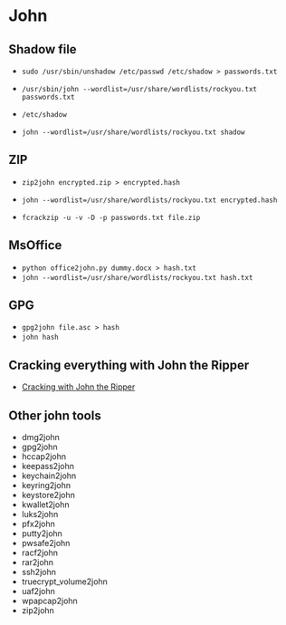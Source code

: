 # John

## Shadow file

- `sudo /usr/sbin/unshadow /etc/passwd /etc/shadow > passwords.txt`
- `/usr/sbin/john --wordlist=/usr/share/wordlists/rockyou.txt passwords.txt`

- `/etc/shadow`
- `john --wordlist=/usr/share/wordlists/rockyou.txt shadow`

## ZIP

- `zip2john encrypted.zip > encrypted.hash`
- `john --wordlist=/usr/share/wordlists/rockyou.txt encrypted.hash`

- `fcrackzip -u -v -D -p passwords.txt file.zip`

## MsOffice

- `python office2john.py dummy.docx > hash.txt`
- `john --wordlist=/usr/share/wordlists/rockyou.txt hash.txt`

## GPG

- `gpg2john file.asc > hash`
- `john hash`

## Cracking everything with John the Ripper

- [Cracking with John the Ripper](https://bytesoverbombs.io/cracking-everything-with-john-the-ripper-d434f0f6dc1c)

## Other john tools

- dmg2john
- gpg2john
- hccap2john
- keepass2john
- keychain2john
- keyring2john
- keystore2john
- kwallet2john
- luks2john
- pfx2john
- putty2john
- pwsafe2john
- racf2john
- rar2john
- ssh2john
- truecrypt_volume2john
- uaf2john
- wpapcap2john
- zip2john
